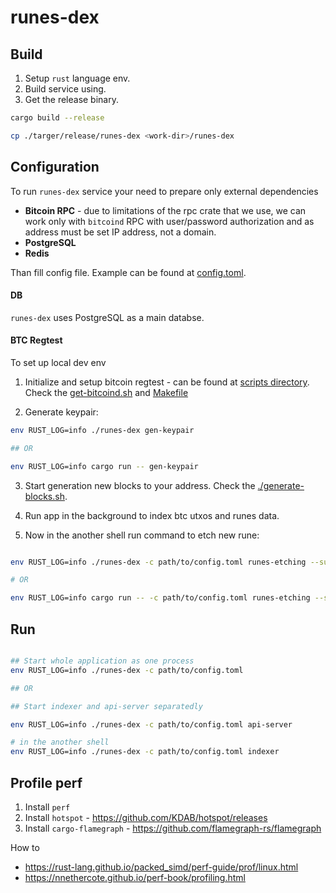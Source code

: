 # runes-dex

## Build

1. Setup `rust` language env.
2. Build service using.
3. Get the release binary.

```sh
cargo build --release

cp ./targer/release/runes-dex <work-dir>/runes-dex
```

## Configuration

To run `runes-dex` service your need to prepare only external dependencies 
- **Bitcoin RPC** - due to limitations of the rpc crate that we use, we can work only with `bitcoind` RPC with user/password authorization and as address must be set IP address, not a domain.
- **PostgreSQL** 
- **Redis**

Than fill config file. Example can be found at [config.toml](./config.toml).

#### DB

`runes-dex` uses PostgreSQL as a main databse.

#### BTC Regtest

To set up local dev env
1. Initialize and setup bitcoin regtest - can be found at [scripts directory](./scripts). Check the [get-bitcoind.sh](./scripts/get-bitcoind.sh) and [Makefile](./scripts/Makefile)

2. Generate keypair:

```sh
env RUST_LOG=info ./runes-dex gen-keypair

## OR 

env RUST_LOG=info cargo run -- gen-keypair

```

3. Start generation new blocks to your address. Check the [./generate-blocks.sh](./scripts/generate-blocks.sh).

4. Run app in the background to index btc utxos and runes data.

5. Now in the another shell run command to etch new rune:

```sh

env RUST_LOG=info ./runes-dex -c path/to/config.toml runes-etching --submit --submit-etch

# OR

env RUST_LOG=info cargo run -- -c path/to/config.toml runes-etching --submit --submit-etch
```


## Run

```sh

## Start whole application as one process 
env RUST_LOG=info ./runes-dex -c path/to/config.toml

## OR

## Start indexer and api-server separatedly

env RUST_LOG=info ./runes-dex -c path/to/config.toml api-server

# in the another shell
env RUST_LOG=info ./runes-dex -c path/to/config.toml indexer

```


 
## Profile perf

1. Install `perf`
2. Install `hotspot` - https://github.com/KDAB/hotspot/releases
3. Install `cargo-flamegraph` - https://github.com/flamegraph-rs/flamegraph

How to
- https://rust-lang.github.io/packed_simd/perf-guide/prof/linux.html
- https://nnethercote.github.io/perf-book/profiling.html

